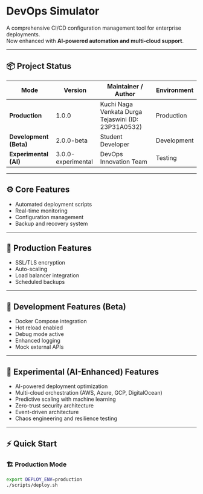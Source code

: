 # DevOps Simulator

A comprehensive CI/CD configuration management tool for enterprise deployments.  
Now enhanced with **AI-powered automation and multi-cloud support**.

---

## 📦 Project Status

| Mode | Version | Maintainer / Author | Environment |
|-------|----------|----------------------|--------------|
| **Production** | 1.0.0 | Kuchi Naga Venkata Durga Tejaswini (ID: 23P31A0532) | Production |
| **Development (Beta)** | 2.0.0-beta | Student Developer | Development |
| **Experimental (AI)** | 3.0.0-experimental | DevOps Innovation Team | Testing |

---

## ⚙️ Core Features

- Automated deployment scripts  
- Real-time monitoring  
- Configuration management  
- Backup and recovery system  

---

## 🚀 Production Features
- SSL/TLS encryption  
- Auto-scaling  
- Load balancer integration  
- Scheduled backups  

---

## 🧩 Development Features (Beta)
- Docker Compose integration  
- Hot reload enabled  
- Debug mode active  
- Enhanced logging  
- Mock external APIs  

---

## 🤖 Experimental (AI-Enhanced) Features
- AI-powered deployment optimization  
- Multi-cloud orchestration (AWS, Azure, GCP, DigitalOcean)  
- Predictive scaling with machine learning  
- Zero-trust security architecture  
- Event-driven architecture  
- Chaos engineering and resilience testing  

---

## ⚡ Quick Start

### 🏗️ Production Mode
```bash
export DEPLOY_ENV=production
./scripts/deploy.sh
```
